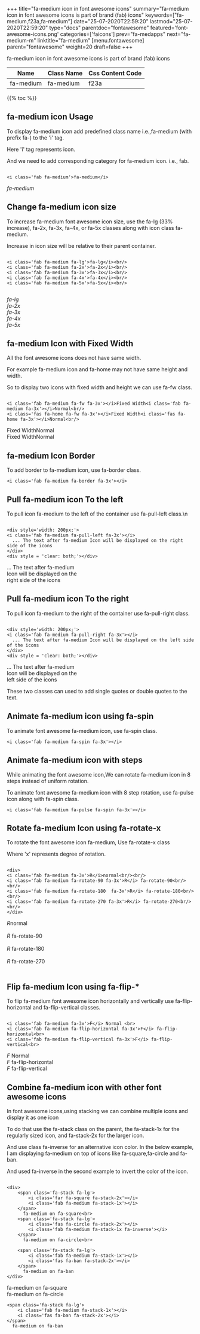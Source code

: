 +++
title="fa-medium icon in font awesome icons"
summary="fa-medium icon in font awesome icons is part of brand (fab) icons"
keywords=["fa-medium,f23a,fa-medium"]
date="25-07-2020T22:59:20"
lastmod="25-07-2020T22:59:20"
type="docs"
parentdoc="fontawesome"
featured='font-awesome-icons.png'
categories=['faicons']
prev="fa-medapps"
next="fa-medium-m"
linktitle="fa-medium"
[menu.fontawesome]
parent="fontawesome"
weight=20
draft=false
+++


fa-medium icon in font awesome icons is part of brand (fab) icons

<div class='table-responsive'><table class='table'><thead><tr><th>Name</th><th>Class Name</th><th>Css Content Code</th></tr></thead><tbody><tr><td>fa-medium</td><td>fa-medium</td><td>f23a</td></tr></tbody></table></div>


{{% toc %}}


## fa-medium icon Usage

To display fa-medium icon add predefined class name i.e.,fa-medium (with prefix fa-) to the 'i' tag.

Here 'i' tag represents icon.

And we need to add corresponding category for fa-medium icon. i.e., fab.


```

<i class='fab fa-medium'>fa-medium</i>
```

<i class='fab fa-medium'>fa-medium</i>




## Change fa-medium icon size
To increase fa-medium font awesome icon size, use the fa-lg (33% increase), fa-2x, fa-3x, fa-4x, or fa-5x classes along with icon class fa-medium.

Increase in icon size will be relative to their parent container. 

```

<i class='fab fa-medium fa-lg'>fa-lg</i><br/>
<i class='fab fa-medium fa-2x'>fa-2x</i><br/>
<i class='fab fa-medium fa-3x'>fa-3x</i><br/>
<i class='fab fa-medium fa-4x'>fa-4x</i><br/>
<i class='fab fa-medium fa-5x'>fa-5x</i><br/>
            
```

<i class='fab fa-medium fa-lg'>fa-lg</i><br/>
<i class='fab fa-medium fa-2x'>fa-2x</i><br/>
<i class='fab fa-medium fa-3x'>fa-3x</i><br/>
<i class='fab fa-medium fa-4x'>fa-4x</i><br/>
<i class='fab fa-medium fa-5x'>fa-5x</i><br/>
            



## fa-medium Icon with Fixed Width 

All the font awesome icons does not have same width.

For example fa-medium icon and fa-home may not have same height and width.

So to display two icons with fixed width and height we can use fa-fw class.


```

<i class='fab fa-medium fa-fw fa-3x'></i>Fixed Width<i class='fab fa-medium fa-3x'></i>Normal<br/>
<i class='fas fa-home fa-fw fa-3x'></i>Fixed Width<i class='fas fa-home fa-3x'></i>Normal<br/>
```

<i class='fab fa-medium fa-fw fa-3x'></i>Fixed Width<i class='fab fa-medium fa-3x'></i>Normal<br/>
<i class='fas fa-home fa-fw fa-3x'></i>Fixed Width<i class='fas fa-home fa-3x'></i>Normal<br/>



## fa-medium Icon Border 

To add border to fa-medium icon, use fa-border class.


```
<i class='fab fa-medium fa-border fa-3x'></i>

```
<i class='fab fa-medium fa-border fa-3x'></i>





## Pull fa-medium icon To the left

To pull icon fa-medium to the left of the container use fa-pull-left class.\n

```

<div style='width: 200px;'>
<i class='fab fa-medium fa-pull-left fa-3x'></i>
  ... The text after fa-medium Icon will be displayed on the right side of the icons
</div>
<div style = 'clear: both;'></div>
```

<div style='width: 200px;'>
<i class='fab fa-medium fa-pull-left fa-3x'></i>
  ... The text after fa-medium Icon will be displayed on the right side of the icons
</div>
<div style = 'clear: both;'></div>




## Pull fa-medium icon To the right
To pull icon fa-medium to the right of the container use fa-pull-right class.

```

<div style='width: 200px;'>
<i class='fab fa-medium fa-pull-right fa-3x'></i>
  ... The text after fa-medium Icon will be displayed on the left side of the icons
</div>
<div style = 'clear: both;'></div>
```

<div style='width: 200px;'>
<i class='fab fa-medium fa-pull-right fa-3x'></i>
  ... The text after fa-medium Icon will be displayed on the left side of the icons
</div>
<div style = 'clear: both;'></div>

These two classes can used to add single quotes or double quotes to the text.


## Animate fa-medium icon using fa-spin
To animate font awesome fa-medium icon, use fa-spin class.

```
<i class='fab fa-medium fa-spin fa-3x'></i>
```
<i class='fab fa-medium fa-spin fa-3x'></i>




## Animate fa-medium icon with steps
While animating the font awesome icon,We can rotate fa-medium icon in 8 steps instead of uniform rotation.

To animate font awesome fa-medium icon with 8 step rotation, use fa-pulse icon along with fa-spin class.


```
<i class='fab fa-medium fa-pulse fa-spin fa-3x'></i>

```
<i class='fab fa-medium fa-pulse fa-spin fa-3x'></i>





## Rotate fa-medium Icon using fa-rotate-x
To rotate the font awesome icon fa-medium, Use fa-rotate-x class

Where 'x' represents degree of rotation.


```

<div>
<i class='fab fa-medium fa-3x'>R</i>normal<br/><br/>
<i class='fab fa-medium fa-rotate-90 fa-3x'>R</i> fa-rotate-90<br/><br/> 
<i class='fab fa-medium fa-rotate-180  fa-3x'>R</i> fa-rotate-180<br/><br/> 
<i class='fab fa-medium fa-rotate-270 fa-3x'>R</i> fa-rotate-270<br/><br/>
</div>
```

<div>
<i class='fab fa-medium fa-3x'>R</i>normal<br/><br/>
<i class='fab fa-medium fa-rotate-90 fa-3x'>R</i> fa-rotate-90<br/><br/> 
<i class='fab fa-medium fa-rotate-180  fa-3x'>R</i> fa-rotate-180<br/><br/> 
<i class='fab fa-medium fa-rotate-270 fa-3x'>R</i> fa-rotate-270<br/><br/>
</div>




## Flip fa-medium Icon using fa-flip-*
To flip fa-medium font awesome icon horizontally and vertically use fa-flip-horizontal and fa-flip-vertical classes. 

```

<i class='fab fa-medium fa-3x'>F</i> Normal <br>
<i class='fab fa-medium fa-flip-horizontal fa-3x'>F</i> fa-flip-horizontal<br>
<i class='fab fa-medium fa-flip-vertical fa-3x'>F</i> fa-flip-vertical<br>
```

<i class='fab fa-medium fa-3x'>F</i> Normal <br>
<i class='fab fa-medium fa-flip-horizontal fa-3x'>F</i> fa-flip-horizontal<br>
<i class='fab fa-medium fa-flip-vertical fa-3x'>F</i> fa-flip-vertical<br>




## Combine fa-medium icon with other font awesome icons
In font awesome icons,using stacking we can combine multiple icons and display it as one icon 

To do that use the fa-stack class on the parent, the fa-stack-1x for the regularly sized icon, and fa-stack-2x for the larger icon.

And use class fa-inverse for an alternative icon color. 
In the below example, I am displaying fa-medium on top of icons like fa-square,fa-circle and fa-ban.

And used fa-inverse in the second example to invert the color of the icon.

```

<div>
    <span class='fa-stack fa-lg'>
        <i class='far fa-square fa-stack-2x'></i>
        <i class='fab fa-medium fa-stack-1x'></i>
    </span>
      fa-medium on fa-square<br>
    <span class='fa-stack fa-lg'>
        <i class='fas fa-circle fa-stack-2x'></i>
        <i class='fab fa-medium fa-stack-1x fa-inverse'></i>
    </span>
      fa-medium on fa-circle<br>

    <span class='fa-stack fa-lg'>
        <i class='fab fa-medium fa-stack-1x'></i>
        <i class='fas fa-ban fa-stack-2x'></i>
    </span>
      fa-medium on fa-ban
</div>
```

<div>
    <span class='fa-stack fa-lg'>
        <i class='far fa-square fa-stack-2x'></i>
        <i class='fab fa-medium fa-stack-1x'></i>
    </span>
      fa-medium on fa-square<br>
    <span class='fa-stack fa-lg'>
        <i class='fas fa-circle fa-stack-2x'></i>
        <i class='fab fa-medium fa-stack-1x fa-inverse'></i>
    </span>
      fa-medium on fa-circle<br>

    <span class='fa-stack fa-lg'>
        <i class='fab fa-medium fa-stack-1x'></i>
        <i class='fas fa-ban fa-stack-2x'></i>
    </span>
      fa-medium on fa-ban
</div>






